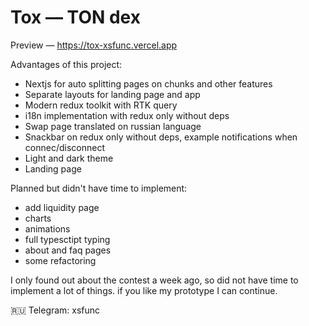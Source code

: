 # Tox — TON dex
Preview — https://tox-xsfunc.vercel.app

Advantages of this project:
- Nextjs for auto splitting pages on chunks and other features
- Separate layouts for landing page and app
- Modern redux toolkit with RTK query
- i18n implementation with redux only without deps
- Swap page translated on russian language
- Snackbar on redux only without deps, example notifications when connec/disconnect
- Light and dark theme
- Landing page

Planned but didn't have time to implement:
- add liquidity page
- charts
- animations
- full typesctipt typing
- about and faq pages
- some refactoring

I only found out about the contest a week ago, so did not have time to implement a lot of things.
if you like my prototype I can continue.

🇷🇺 Telegram: xsfunc
